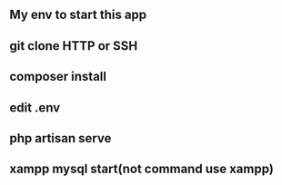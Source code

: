 ## My env to start this app
## git clone HTTP or SSH
## composer install
## edit .env
## php artisan serve
## xampp mysql start(not command use xampp)
